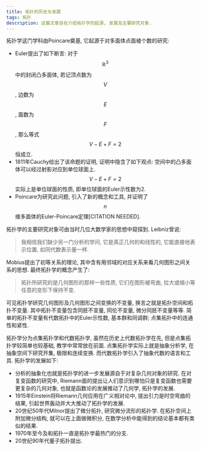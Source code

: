 ```yaml
---
title: 拓扑的历史与发展
tags: 拓扑
description: 这篇文章旨在介绍拓扑学的起源, 发展及主要研究对象.
---
```


拓扑学这门学科由Poincare奠基, 它起源于对多面体点面棱个数的研究:

- Euler提出了如下断言: 对于$$\mathbb{R}^3$$中的封闭凸多面体, 若记顶点数为$$V$$, 边数为$$E$$, 面数为$$F$$, 那么等式$$V-E+F=2$$恒成立.
- 1811年Cauchy给出了该命题的证明, 证明中隐含了如下观点: 空间中的凸多面体可以经过射影对应到单位球面上. $$V-E+F=2$$实际上是单位球面的性质, 即单位球面的Euler示性数为2.
- Poincare为研究此问题, 引入了新的概念和工具, 并证明了$$n$$维多面体的Euler-Poincare定理[CITATION NEEDED].

拓扑学的主要研究对象可由当时几位大数学家的思想中窥探到. Leibniz曾说:

> 我相信我们缺少另一门分析的学问, 它是真正几何的和线性的, 它能直接地表示位置, 如同代数表示量一样.

Mobius提出了初等关系的理论, 其中含有用邻域的对应关系来看几何图形之间关系的思想. 最终拓扑学的概念产生了:

> 拓扑所研究的是几何图形的那样一些性质, 它们在图形被弯曲, 拉大或缩小等任意的变形下保持不变.

可见拓扑学研究几何图形及几何图形之间变换的不变量, 换言之就是拓扑空间和拓扑不变量. 其中拓扑不变量包含同胚不变量, 同伦不变量, 微分同胚不变量等等. 简单的拓扑不变量有代数拓扑中的Euler示性数, 基本群和同调群; 点集拓扑中的连通性和紧性.

拓扑学分为点集拓扑学和代数拓扑学, 虽然在历史上代数拓扑学在先, 但是点集拓扑学较简单也较基础, 教学中常常放在前面. 点集拓扑学实际上就是抽象分析学, 在抽象空间下研究开集, 极限和连续变换. 而代数拓扑学引入了抽象代数的语言和工具. 拓扑学的发展如下:

- 分析的抽象化也就是拓扑学的进一步发展源自于对复杂几何对象的研究. 在对复变函数的研究中, Riemann面的提出让人们意识到哪怕只是复变函数也需要更复杂的几何对象, 也就是函数论的发展推动了几何学, 拓扑学的发展.
- 1915年Einstein将Riemann几何应用在广义相对论中, 提出引力是时空弯曲的结果, 引起世界轰动并大大推动了拓扑学的发展.
- 20世纪50年代Milnor提出了微分拓扑, 研究微分流形的拓扑学. 在拓扑空间上附加微分结构, 就可以在上面做微积分, 在数学分析中能得到的结论基本都有类似的结果.
- 1970年至今及和拓扑一直是拓扑学最热门的分支.
- 20世纪90年代量子拓扑提出.
